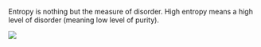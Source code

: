 Entropy is nothing but the measure of disorder. High entropy means a high level of disorder (meaning low level of purity).

<img src="https://render.githubusercontent.com/render/math?math=c2lnbWE=e^{i \pi} = -1">



